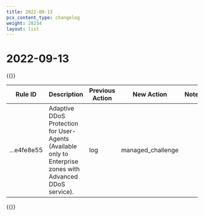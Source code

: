 ```yaml
---
title: 2022-09-13
pcx_content_type: changelog
weight: 28234
layout: list
---
```


# 2022-09-13

{{<table-wrap>}}
<table style="width: 100%">
  <thead>
    <tr>
      <th>Rule ID</th>
      <th>Description</th>
      <th>Previous Action</th>
      <th>New Action</th>
      <th>Notes</th>
    </tr>
  </thead>
  <tbody>
    <tr>
      <td>...e4fe8e55</td>
      <td>Adaptive DDoS Protection for User-Agents (Available only to Enterprise zones with Advanced DDoS service).</td>
      <td>log</td>
      <td>managed_challenge</td>
      <td></td>
    </tr>
  </tbody>
</table>
{{</table-wrap>}}